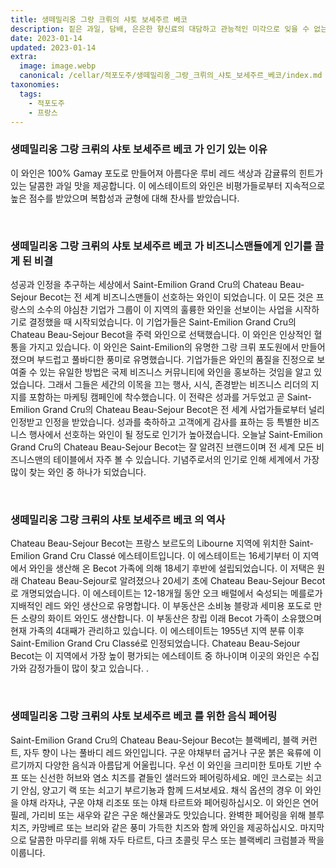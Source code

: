 ```yaml
---
title: 생떼밀리옹 그랑 크뤼의 샤토 보세주르 베코
description: 짙은 과일, 담배, 은은한 향신료의 대담하고 관능적인 미각으로 잊을 수 없는 럭셔리한 경험을 선사합니다.
date: 2023-01-14
updated: 2023-01-14
extra:
  image: image.webp
  canonical: /cellar/적포도주/생떼밀리옹_그랑_크뤼의_샤토_보세주르_베코/index.md
taxonomies:
  tags: 
    - 적포도주
    - 프랑스
---
```



### 생떼밀리옹 그랑 크뤼의 샤토 보세주르 베코 가 인기 있는 이유

이 와인은 100% Gamay 포도로 만들어져 아름다운 루비 레드 색상과 감귤류의 힌트가 있는 달콤한 과일 맛을 제공합니다. 이 에스테이트의 와인은 비평가들로부터 지속적으로 높은 점수를 받았으며 복합성과 균형에 대해 찬사를 받았습니다.

&nbsp;  

### 생떼밀리옹 그랑 크뤼의 샤토 보세주르 베코 가 비즈니스맨들에게 인기를 끌게 된 비결

성공과 인정을 추구하는 세상에서 Saint-Emilion Grand Cru의 Chateau Beau-Sejour Becot는 전 세계 비즈니스맨들이 선호하는 와인이 되었습니다. 이 모든 것은 프랑스의 소수의 야심찬 기업가 그룹이 이 지역의 훌륭한 와인을 선보이는 사업을 시작하기로 결정했을 때 시작되었습니다. 이 기업가들은 Saint-Emilion Grand Cru의 Chateau Beau-Sejour Becot을 주력 와인으로 선택했습니다. 이 와인은 인상적인 혈통을 가지고 있습니다. 이 와인은 Saint-Emilion의 유명한 그랑 크뤼 포도원에서 만들어졌으며 부드럽고 풀바디한 풍미로 유명했습니다. 기업가들은 와인의 품질을 진정으로 보여줄 수 있는 유일한 방법은 국제 비즈니스 커뮤니티에 와인을 홍보하는 것임을 알고 있었습니다. 그래서 그들은 세간의 이목을 끄는 행사, 시식, 존경받는 비즈니스 리더의 지지를 포함하는 마케팅 캠페인에 착수했습니다. 이 전략은 성과를 거두었고 곧 Saint-Emilion Grand Cru의 Chateau Beau-Sejour Becot은 전 세계 사업가들로부터 널리 인정받고 인정을 받았습니다. 성과를 축하하고 고객에게 감사를 표하는 등 특별한 비즈니스 행사에서 선호하는 와인이 될 정도로 인기가 높아졌습니다. 오늘날 Saint-Emilion Grand Cru의 Chateau Beau-Sejour Becot는 잘 알려진 브랜드이며 전 세계 모든 비즈니스맨의 테이블에서 자주 볼 수 있습니다. 기념주로서의 인기로 인해 세계에서 가장 많이 찾는 와인 중 하나가 되었습니다.

&nbsp;  

### 생떼밀리옹 그랑 크뤼의 샤토 보세주르 베코 의 역사

Chateau Beau-Sejour Becot는 프랑스 보르도의 Libourne 지역에 위치한 Saint-Emilion Grand Cru Classé 에스테이트입니다. 이 에스테이트는 16세기부터 이 지역에서 와인을 생산해 온 Becot 가족에 의해 18세기 후반에 설립되었습니다. 이 저택은 원래 Chateau Beau-Sejour로 알려졌으나 20세기 초에 Chateau Beau-Sejour Becot로 개명되었습니다. 이 에스테이트는 12-18개월 동안 오크 배럴에서 숙성되는 메를로가 지배적인 레드 와인 생산으로 유명합니다. 이 부동산은 소비뇽 블랑과 세미용 포도로 만든 소량의 화이트 와인도 생산합니다. 이 부동산은 창립 이래 Becot 가족이 소유했으며 현재 가족의 4대째가 관리하고 있습니다. 이 에스테이트는 1955년 지역 분류 이후 Saint-Emilion Grand Cru Classé로 인정되었습니다. Chateau Beau-Sejour Becot는 이 지역에서 가장 높이 평가되는 에스테이트 중 하나이며 이곳의 와인은 수집가와 감정가들이 많이 찾고 있습니다. .

&nbsp;  

### 생떼밀리옹 그랑 크뤼의 샤토 보세주르 베코 를 위한 음식 페어링

Saint-Emilion Grand Cru의 Chateau Beau-Sejour Becot는 블랙베리, 블랙 커런트, 자두 향이 나는 풀바디 레드 와인입니다. 구운 야채부터 굽거나 구운 붉은 육류에 이르기까지 다양한 음식과 아름답게 어울립니다. 우선 이 와인을 크리미한 토마토 기반 수프 또는 신선한 허브와 염소 치즈를 곁들인 샐러드와 페어링하세요. 메인 코스로는 쇠고기 안심, 양고기 랙 또는 쇠고기 부르기뇽과 함께 드셔보세요. 채식 옵션의 경우 이 와인을 야채 라자냐, 구운 야채 리조또 또는 야채 타르트와 페어링하십시오. 이 와인은 연어 필레, 가리비 또는 새우와 같은 구운 해산물과도 맛있습니다. 완벽한 페어링을 위해 블루 치즈, 카망베르 또는 브리와 같은 풍미 가득한 치즈와 함께 와인을 제공하십시오. 마지막으로 달콤한 마무리를 위해 자두 타르트, 다크 초콜릿 무스 또는 블랙베리 크럼블과 짝을 이룹니다.

&nbsp;  
